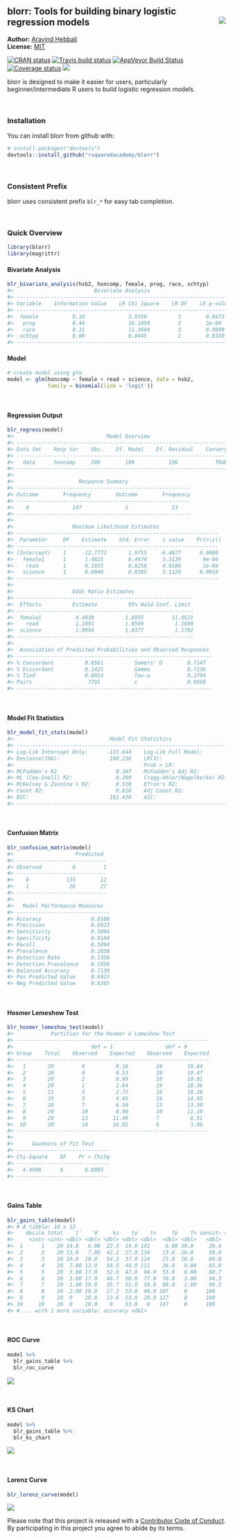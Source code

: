 
<!-- README.md is generated from README.Rmd. Please edit that file -->

## blorr: Tools for building binary logistic regression models <img src="hex_blorr.png" align="right" />

**Author:** [Aravind Hebbali]()<br/> **License:**
[MIT](https://opensource.org/licenses/MIT)

[![CRAN
status](http://www.r-pkg.org/badges/version/blorr)](https://cran.r-project.org/package=blorr)
[![Travis build
status](https://travis-ci.org/rsquaredacademy/blorr.svg?branch=master)](https://travis-ci.org/rsquaredacademy/blorr)
[![AppVeyor Build
Status](https://ci.appveyor.com/api/projects/status/github/rsquaredacademy/blorr?branch=master&svg=true)](https://ci.appveyor.com/project/rsquaredacademy/blorr)
[![Coverage
status](https://codecov.io/gh/rsquaredacademy/blorr/branch/master/graph/badge.svg)](https://codecov.io/github/rsquaredacademy/blorr?branch=master)
![](https://img.shields.io/badge/lifecycle-experimental-orange.svg)

blorr is designed to make it easier for users, particularly
beginner/intermediate R users to build logistic regression models.

<br>

### Installation

You can install blorr from github with:

``` r
# install.packages("devtools")
devtools::install_github("rsquaredacademy/blorr")
```

<br>

### Consistent Prefix

blorr uses consistent prefix `blr_*` for easy tab completion.

<br>

### Quick Overview

``` r
library(blorr)
library(magrittr)
```

#### Bivariate Analysis

``` r
blr_bivariate_analysis(hsb2, honcomp, female, prog, race, schtyp)
#>                          Bivariate Analysis                           
#> ---------------------------------------------------------------------
#> Variable    Information Value    LR Chi Square    LR DF    LR p-value 
#> ---------------------------------------------------------------------
#>  female           0.10              3.9350          1        0.0473   
#>   prog            0.44              16.1450         2        3e-04    
#>   race            0.31              11.3694         3        0.0099   
#>  schtyp           0.00              0.0445          1        0.8330   
#> ---------------------------------------------------------------------
```

#### Model

``` r
# create model using glm
model <- glm(honcomp ~ female + read + science, data = hsb2,
             family = binomial(link = 'logit'))
```

<br>

#### Regression Output

``` r
blr_regress(model)
#>                              Model Overview                              
#> ------------------------------------------------------------------------
#> Data Set    Resp Var    Obs.    Df. Model    Df. Residual    Convergence 
#> ------------------------------------------------------------------------
#>   data      honcomp     200        199           196            TRUE     
#> ------------------------------------------------------------------------
#> 
#>                     Response Summary                     
#> --------------------------------------------------------
#> Outcome        Frequency        Outcome        Frequency 
#> --------------------------------------------------------
#>    0              147              1              53     
#> --------------------------------------------------------
#> 
#>                   Maximum Likelihood Estimates                    
#> -----------------------------------------------------------------
#>  Parameter     DF    Estimate    Std. Error    z value    Pr(>|z|) 
#> -----------------------------------------------------------------
#> (Intercept)    1     -12.7772       1.9755    -6.4677      0.0000 
#>   female1      1      1.4825        0.4474     3.3139       9e-04 
#>    read        1      0.1035        0.0258     4.0186       1e-04 
#>   science      1      0.0948        0.0305     3.1129      0.0019 
#> -----------------------------------------------------------------
#> 
#>                   Odds Ratio Estimates                    
#> ---------------------------------------------------------
#>  Effects          Estimate          95% Wald Conf. Limit 
#> ---------------------------------------------------------
#>  female1           4.4039          1.8955         11.0521 
#>    read            1.1091          1.0569          1.1699 
#>  science           1.0994          1.0377          1.1702 
#> ---------------------------------------------------------
#> 
#>  Association of Predicted Probabilities and Observed Responses  
#> ---------------------------------------------------------------
#> % Concordant          0.8561          Somers' D        0.7147   
#> % Discordant          0.1425          Gamma            0.7136   
#> % Tied                0.0014          Tau-a            0.2794   
#> Pairs                  7791           c                0.8568   
#> ---------------------------------------------------------------
```

<br>

#### Model Fit Statistics

``` r
blr_model_fit_stats(model)
#>                               Model Fit Statistics                                
#> ---------------------------------------------------------------------------------
#> Log-Lik Intercept Only:      -115.644    Log-Lik Full Model:              -80.118 
#> Deviance(196):                160.236    LR(3):                            71.052 
#>                                          Prob > LR:                         0.000 
#> MCFadden's R2                   0.307    McFadden's Adj R2:                 0.273 
#> ML (Cox-Snell) R2:              0.299    Cragg-Uhler(Nagelkerke) R2:        0.436 
#> McKelvey & Zavoina's R2:        0.518    Efron's R2:                        0.330 
#> Count R2:                       0.810    Adj Count R2:                      0.283 
#> BIC:                          181.430    AIC:                             168.236 
#> ---------------------------------------------------------------------------------
```

<br>

#### Confusion Matrix

``` r
blr_confusion_matrix(model)
#>                    Predicted   
#> -----------------------------
#> Observed          0         1 
#> -----------------------------
#>    0            135        12 
#>    1             26        27 
#> -----------------------------
#> 
#>   Model Performance Measures   
#> ------------------------------
#> Accuracy                0.8100 
#> Precision               0.6923 
#> Sensitivity             0.5094 
#> Specificity             0.9184 
#> Recall                  0.5094 
#> Prevalence              0.2650 
#> Detection Rate          0.1350 
#> Detection Prevalence    0.1950 
#> Balanced Accuracy       0.7139 
#> Pos Predicted Value     0.6923 
#> Neg Predicted Value     0.8385
```

<br>

#### Hosmer Lemeshow Test

``` r
blr_hosmer_lemeshow_test(model)
#>            Partition for the Hosmer & Lemeshow Test            
#> --------------------------------------------------------------
#>                         def = 1                 def = 0        
#> Group    Total    Observed    Expected    Observed    Expected 
#> --------------------------------------------------------------
#>   1       20         0          0.16         20        19.84   
#>   2       20         0          0.53         20        19.47   
#>   3       20         2          0.99         18        19.01   
#>   4       20         1          1.64         19        18.36   
#>   5       21         3          2.72         18        18.28   
#>   6       19         3          4.05         16        14.95   
#>   7       20         7          6.50         13        13.50   
#>   8       20         10         8.90         10        11.10   
#>   9       20         13        11.49         7          8.51   
#>  10       20         14        16.02         6          3.98   
#> --------------------------------------------------------------
#> 
#>      Goodness of Fit Test      
#> ------------------------------
#> Chi-Square    DF    Pr > ChiSq 
#> ------------------------------
#>   4.4998      8       0.8095   
#> ------------------------------
```

<br>

#### Gains Table

``` r
blr_gains_table(model)
#> # A tibble: 10 x 12
#>    decile total   `1`   `0`    ks    tp    tn     fp    fn sensit~ specif~
#>     <int> <int> <dbl> <dbl> <dbl> <dbl> <dbl>  <dbl> <dbl>   <dbl>   <dbl>
#>  1      1    20 14.0   6.00  22.3  14.0 141     6.00 39.0     26.4    95.9
#>  2      2    20 13.0   7.00  42.1  27.0 134    13.0  26.0     50.9    91.2
#>  3      3    20 10.0  10.0   54.2  37.0 124    23.0  16.0     69.8    84.4
#>  4      4    20  7.00 13.0   58.5  44.0 111    36.0   9.00    83.0    75.5
#>  5      5    20  3.00 17.0   52.6  47.0  94.0  53.0   6.00    88.7    63.9
#>  6      6    20  3.00 17.0   46.7  50.0  77.0  70.0   3.00    94.3    52.4
#>  7      7    20  1.00 19.0   35.7  51.0  58.0  89.0   2.00    96.2    39.5
#>  8      8    20  2.00 18.0   27.2  53.0  40.0 107     0      100      27.2
#>  9      9    20  0    20.0   13.6  53.0  20.0 127     0      100      13.6
#> 10     10    20  0    20.0    0    53.0   0   147     0      100       0  
#> # ... with 1 more variable: accuracy <dbl>
```

<br>

#### ROC Curve

``` r
model %>%
  blr_gains_table %>%
  blr_roc_curve
```

![](README-roc-1.png)<!-- -->

<br>

#### KS Chart

``` r
model %>%
  blr_gains_table %>%
  blr_ks_chart
```

![](README-kschart-1.png)<!-- -->

<br>

#### Lorenz Curve

``` r
blr_lorenz_curve(model)
```

![](README-unnamed-chunk-2-1.png)<!-- -->

Please note that this project is released with a [Contributor Code of
Conduct](CONDUCT.md). By participating in this project you agree to
abide by its terms.

